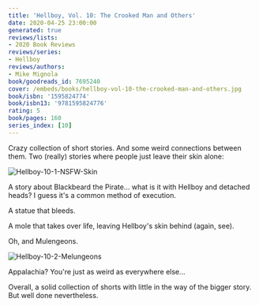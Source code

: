 ```yaml
---
title: 'Hellboy, Vol. 10: The Crooked Man and Others'
date: 2020-04-25 23:00:00
generated: true
reviews/lists:
- 2020 Book Reviews
reviews/series:
- Hellboy
reviews/authors:
- Mike Mignola
book/goodreads_id: 7695240
cover: /embeds/books/hellboy-vol-10-the-crooked-man-and-others.jpg
book/isbn: '1595824774'
book/isbn13: '9781595824776'
rating: 5
book/pages: 160
series_index: [10]
---
```

Crazy collection of short stories. And some weird connections between them. Two (really) stories where people just leave their skin alone:  

![Hellboy-10-1-NSFW-Skin](/embeds/books/attachments/hellboy-10-1-nsfw-skin.png)  

<!--more-->

A story about Blackbeard the Pirate... what is it with Hellboy and detached heads? I guess it's a common method of execution.  

A statue that bleeds.  

A mole that takes over life, leaving Hellboy's skin behind (again, see).  

Oh, and Mulengeons.  

![Hellboy-10-2-Melungeons](/embeds/books/attachments/hellboy-10-2-melungeons.png)  

Appalachia? You're just as weird as everywhere else...  

Overall, a solid collection of shorts with little in the way of the bigger story. But well done nevertheless.
